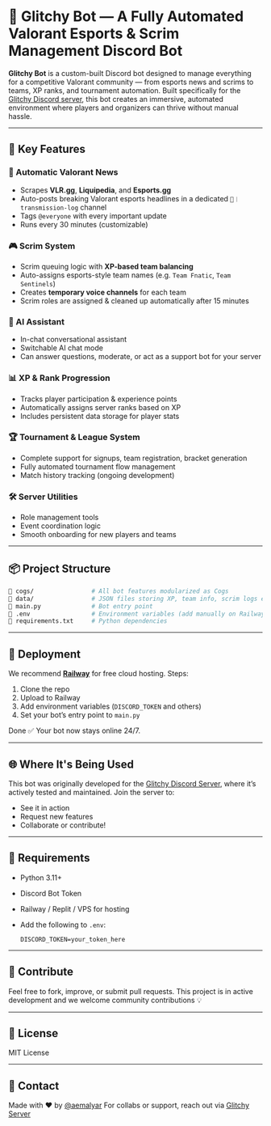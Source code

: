 # 🤖 Glitchy Bot — A Fully Automated Valorant Esports & Scrim Management Discord Bot

**Glitchy Bot** is a custom-built Discord bot designed to manage everything for a competitive Valorant community — from esports news and scrims to teams, XP ranks, and tournament automation. Built specifically for the [Glitchy Discord server](https://discord.gg/n8J4UPRwWS), this bot creates an immersive, automated environment where players and organizers can thrive without manual hassle.

---

## 🌟 Key Features

### 📰 Automatic Valorant News
- Scrapes **VLR.gg**, **Liquipedia**, and **Esports.gg**
- Auto-posts breaking Valorant esports headlines in a dedicated `📡︱transmission-log` channel
- Tags `@everyone` with every important update
- Runs every 30 minutes (customizable)

### 🎮 Scrim System
- Scrim queuing logic with **XP-based team balancing**
- Auto-assigns esports-style team names (e.g. `Team Fnatic`, `Team Sentinels`)
- Creates **temporary voice channels** for each team
- Scrim roles are assigned & cleaned up automatically after 15 minutes

### 🧠 AI Assistant
- In-chat conversational assistant
- Switchable AI chat mode
- Can answer questions, moderate, or act as a support bot for your server

### 📊 XP & Rank Progression
- Tracks player participation & experience points
- Automatically assigns server ranks based on XP
- Includes persistent data storage for player stats

### 🏆 Tournament & League System
- Complete support for signups, team registration, bracket generation
- Fully automated tournament flow management
- Match history tracking (ongoing development)

### 🛠️ Server Utilities
- Role management tools
- Event coordination logic
- Smooth onboarding for new players and teams

---

## 📦 Project Structure

```bash
📁 cogs/                # All bot features modularized as Cogs
📁 data/                # JSON files storing XP, team info, scrim logs etc.
📝 main.py              # Bot entry point
📝 .env                 # Environment variables (add manually on Railway)
📝 requirements.txt     # Python dependencies
````

---

## 🚀 Deployment

We recommend **[Railway](https://railway.app)** for free cloud hosting.
Steps:

1. Clone the repo
2. Upload to Railway
3. Add environment variables (`DISCORD_TOKEN` and others)
4. Set your bot’s entry point to `main.py`

Done ✅ Your bot now stays online 24/7.

---

## 🌐 Where It's Being Used

This bot was originally developed for the [Glitchy Discord Server](https://discord.gg/n8J4UPRwWS), where it’s actively tested and maintained.
Join the server to:

* See it in action
* Request new features
* Collaborate or contribute!

---

## 📌 Requirements

* Python 3.11+
* Discord Bot Token
* Railway / Replit / VPS for hosting
* Add the following to `.env`:

  ```env
  DISCORD_TOKEN=your_token_here
  ```

---

## 🤝 Contribute

Feel free to fork, improve, or submit pull requests.
This project is in active development and we welcome community contributions 💡

---

## 📜 License

MIT License

---

## 💬 Contact

Made with ❤️ by [@aemalyar](https://github.com/aemalyar)
For collabs or support, reach out via [Glitchy Server](https://discord.gg/n8J4UPRwWS)

```

